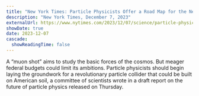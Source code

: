```yaml
---
title: "New York Times: Particle Physicists Offer a Road Map for the Next Decade"
description: "New York Times, December 7, 2023"
externalUrl: https://www.nytimes.com/2023/12/07/science/particle-physics-muon-collider.html
showDate: true
date: 2023-12-07
cascade:
  showReadingTime: false
---
```


A “muon shot” aims to study the basic forces of the cosmos. But meager federal budgets could limit its ambitions. Particle physicists should begin laying the groundwork for a revolutionary particle collider that could be built on American soil, a committee of scientists wrote in a draft report on the future of particle physics released on Thursday. 